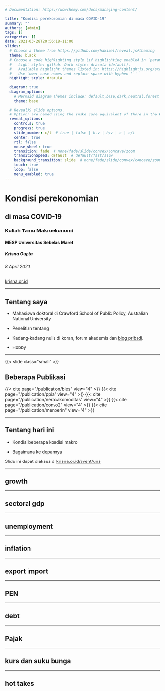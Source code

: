 ```yaml
---
# Documentation: https://wowchemy.com/docs/managing-content/

title: "Kondisi perekonomian di masa COVID-19"
summary: ""
authors: [admin]
tags: []
categories: []
date: 2021-03-28T20:56:18+11:00
slides:
  # Choose a theme from https://github.com/hakimel/reveal.js#theming
  theme: black
  # Choose a code highlighting style (if highlighting enabled in `params.toml`)
  #   Light style: github. Dark style: dracula (default).
  #   Available highlight themes listed in: https://highlightjs.org/static/demo/
  #   Use lower case names and replace space with hyphen '-'
  highlight_style: dracula

  diagram: true
  diagram_options:
    # Mermaid diagram themes include: default,base,dark,neutral,forest
    theme: base

  # RevealJS slide options.
  # Options are named using the snake case equivalent of those in the RevealJS docs.
  reveal_options:
    controls: true
    progress: true
    slide_number: c/t  # true | false | h.v | h/v | c | c/t
    center: true
    rtl: false
    mouse_wheel: true
    transition: fade  # none/fade/slide/convex/concave/zoom
    transitionSpeed: default  # default/fast/slow
    background_transition: slide  # none/fade/slide/convex/concave/zoom
    touch: true
    loop: false
    menu_enabled: true
---
```


# Kondisi perekonomian 
## di masa COVID-19
### Kuliah Tamu Makroekonomi 

#### MESP Universitas Sebelas Maret

##### Krisna Gupta
###### 8 April 2020
[krisna.or.id](https://www.krisna.or.id/)

---

## Tentang saya

- Mahasiswa doktoral di Crawford School of Public Policy, Australian National University

- Penelitian tentang

- Kadang-kadang nulis di koran, forum akademis dan [blog pribadi](https://www.krisna.or.id/post/).

- Hobby

---

{{< slide class="small" >}}

## Beberapa Publikasi

{{< cite page="/publication/bies" view="4" >}}
{{< cite page="/publication/ppia" view="4" >}}
{{< cite page="/publication/neracakomoditas" view="4" >}}
{{< cite page="/publication/convo2" view="4" >}}
{{< cite page="/publication/menperin" view="4" >}}

---

## Tentang hari ini

- Kondisi beberapa kondisi makro

- Bagaimana ke depannya

Slide ini dapat diakses di [krisna.or.id/event/uns](https://krisna.or.id/event/uns)

---

## growth

---

## sectoral gdp

---

## unemployment

---

## inflation

---

## export import

---

## PEN

---

## debt

---

## Pajak

---

## kurs dan suku bunga

---

## hot takes